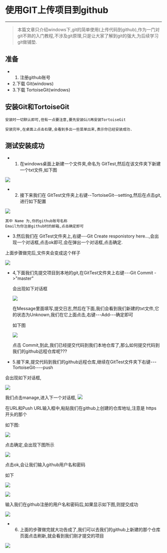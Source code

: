 # 使用GIT上传项目到github

---

> 本篇文章只介绍windows下,git的简单使用(上传代码到github),作为一门对git不熟的入门教程,不涉及git原理,只是让大家了解到git的强大,为后续学习git做铺垫.

## 准备
*  1. 注册github账号
*  2.下载 Git(windows)
*  3.下载 TortoiseGit(windows)



## 安装Git和TortoiseGit

    安装时一切默认即可,但有一点要注意,要先安装Git再安装TortoiseGit

    安装完毕,在桌面上点击右键,会看到多出一些菜单出来,表示你已经安装成功.

## 测试安装成功

* 1. 在windows桌面上新建一个文件夹,命名为 GitTest,然后在该文件夹下新建一个txt文件,如下图

![](img/1.jpg)

* 2. 接下来我们在 GitTest文件夹上右键--TortoiseGit--setting,然后在点击git,进行如下配置

![](img/2.jpg)

    其中 Name 为,你的github账号名称
    Email为你注册github时的邮箱,点击确定即可

* 3.然后我们在 GitTest文件夹上,右键---Git Create responistory here...,会出现一个对话框,点击ok即可,会在弹出一个对话框,点击确定.

上面步骤做完后,文件夹会变成这个样子

![](img/3.jpg)

* 4,下面我们先提交项目到本地的git,在GitTest文件夹上右键---Git Commit ->"master"

   会出现如下对话框

   ![](img/7.jpg)

   在Message里面填写,提交日志,然后在下面,我们会看到我们新建的txt文件,它的状态为Unknown,我们在它上面点击,右键---Add---确定即可

   如下图

   ![](img/8.jpg)

   点击 Commit,到此,我们已经提交代码到我们本地仓库了,那么如何提交代码到我们的github远程仓库呢???

* 5.接下来,提交代码到我们的github远程仓库,继续在GitTest文件夹下右键---TortoiseGit----push

会出现如下对话框,

![](img/4.jpg)

我们点击manage,进入下一个对话框,
![](img/6.jpg)

  在URL和Push URL输入框中,粘贴我们在github上创建的仓库地址,注意是 https 开头的那个

  如下图:

![](img/5.jpg)

点击确定,会出现下图所示

![](img/9.jpg)

点击ok,会让我们输入github用户名和密码

如下

![](img/10.jpg)

![](img/11.jpg)

输入我们在github注册的用户名和密码后,如果显示如下图,则提交成功

![](img/12.jpg)

* 6. 上面的步骤做完就大功告成了,我们可以去我们的github上新建的那个仓库页面点击刷新,就会看到我们刚才提交的项目

![](img/13.jpg)















